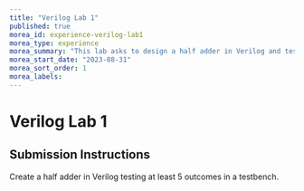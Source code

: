 ```yaml
---
title: "Verilog Lab 1"
published: true
morea_id: experience-verilog-lab1
morea_type: experience
morea_summary: "This lab asks to design a half adder in Verilog and test outputs in a testbench."
morea_start_date: "2023-08-31"
morea_sort_order: 1
morea_labels:
---
```


# Verilog Lab 1

## Submission Instructions
Create a half adder in Verilog testing at least 5 outcomes in a testbench.
